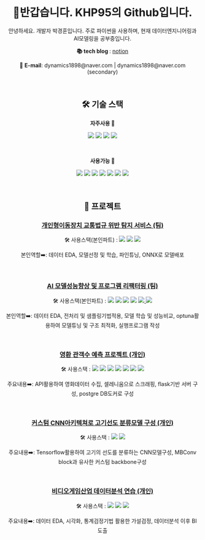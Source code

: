 <h1 align="center"> 👋반갑습니다. KHP95의 Github입니다.</h1>
<p align="center"> 안녕하세요. 개발자 박경훈입니다. 주로 파이썬을 사용하며, 현재 데이터엔지니어링과 AI모델링을 공부중입니다. </p>

<!-- 블로그 및 연락 -->
<div align="center">
  <p><strong>📚 tech blog </strong> : <a href="https://bumpy-hospital-f8b.notion.site/Tech-blog-698a2b1746d94d3c980778d80de8a4bf?pvs=4">notion</a> </p>
  <p align="center">📧 <strong>E-mail</strong>: dynamics1898@naver.com | dynamics1898@naver.com (secondary)</p>
</div>
&nbsp&nbsp&nbsp&nbsp&nbsp&nbsp

<!-- 기술 스택 섹션 -->
<div align="center">
  <h2> 🛠 기술 스택 </h2>
  <p><strong> 자주사용 🔽 </strong></p>
    <p>
      <img src="https://img.shields.io/badge/Python-3776AB?style=for-the-badge&logo=python&logoColor=white"/>
      <img src="https://img.shields.io/badge/TensorFlow-FF6F00?style=for-the-badge&logo=TensorFlow&logoColor=white"/>
      <img src="https://img.shields.io/badge/scikit_learn-F7931E?style=for-the-badge&logo=scikit-learn&logoColor=white"/>
      <img src="https://img.shields.io/badge/pandas-150458?style=for-the-badge&logo=pandas&logoColor=white"/>
    </p>
  &nbsp
  <p><strong> 사용가능 🔽 </strong></p>
    <p>
      <img src="https://img.shields.io/badge/PyTorch-EE4C2C?style=for-the-badge&logo=pytorch&logoColor=white"/>
      <img src="https://img.shields.io/badge/PostgreSQL-316192?style=for-the-badge&logo=postgresql&logoColor=white"/>
      <img src="https://img.shields.io/badge/Flask-000000?style=for-the-badge&logo=flask&logoColor=white"/>
      <img src="https://img.shields.io/badge/Selenium-43B02A?style=for-the-badge&logo=Selenium&logoColor=white"/>
      <img src="https://img.shields.io/badge/C-A8B9CC?style=for-the-badge&logo=c&logoColor=black"/>
      <img src="https://img.shields.io/badge/Linux-FCC624?style=for-the-badge&logo=linux&logoColor=black"/>
      <img src="https://img.shields.io/badge/Docker-2496ED?style=for-the-badge&logo=docker&logoColor=white"/>
    </p>
</div>
&nbsp&nbsp&nbsp&nbsp&nbsp&nbsp

<!-- 프로젝트 섹션 -->
<div align="center">
  <h2> 🔎 프로젝트</h2>
  <h3><strong> <a href="https://github.com/KHP95/AIB_TP2">개인형이동장치 교통법규 위반 탐지 서비스 (팀)</a> </strong></h3>
  <p>
    🛠 사용스택(본인파트) : 
    <img src="https://img.shields.io/badge/Python-3776AB?style=flat&logo=python&logoColor=white"/>
    <img src="https://img.shields.io/badge/YOLO-00FFFF?style=flat&logo=YOLO&logoColor=white"/>
    <img src="https://img.shields.io/badge/ONNX-005CED?style=flat&logo=ONNX&logoColor=white"/>
  </p>
  <p>본인역할➡️: 데이터 EDA,   모델선정 및 학습,   파인튜닝,   ONNX로 모델배포</p>
  &nbsp&nbsp&nbsp&nbsp
  
  <h3><strong> <a href="https://github.com/KHP95/AIB_TP1">AI 모델성능향상 및 프로그램 리팩터링 (팀)</a> </strong></h3>
  <p>
    🛠 사용스택(본인파트) : 
    <img src="https://img.shields.io/badge/Python-3776AB?style=flat&logo=python&logoColor=white"/>
    <img src="https://img.shields.io/badge/TensorFlow-FF6F00?style=flat&logo=TensorFlow&logoColor=white"/>
    <img src="https://img.shields.io/badge/scikit_learn-F7931E?style=flat&logo=scikit-learn&logoColor=white"/>
    <img src="https://img.shields.io/badge/pandas-150458?style=flat&logo=pandas&logoColor=white"/>
    <a href="https://github.com/optuna/optuna">
      <img src="https://img.shields.io/badge/Optuna-Link🔗-150458?style=flat&logo=&logoColor=white"/>
    </a>
    <a href="https://github.com/dmlc/xgboost">
      <img src="https://img.shields.io/badge/xgboost-Link🔗-150458?style=flat&logo=&logoColor=white"/>
    </a>
  </p>
  <p>본인역할➡️: 데이터 EDA, 전처리 및 샘플링기법적용,   모델 학습 및 성능비교,   optuna활용하여 모델튜닝 및 구조 최적화,  실행프로그램 작성</p>
  &nbsp&nbsp&nbsp&nbsp

  <h3><strong> <a href="https://github.com/KHP95/side_project4">영환 관객수 예측 프로젝트 (개인)</a> </strong></h3>
  <p>
    🛠 사용스택 : 
    <img src="https://img.shields.io/badge/Python-3776AB?style=flat&logo=python&logoColor=white"/>
    <img src="https://img.shields.io/badge/scikit_learn-F7931E?style=flat&logo=scikit-learn&logoColor=white"/>
    <img src="https://img.shields.io/badge/pandas-150458?style=flat&logo=pandas&logoColor=white"/>
    <img src="https://img.shields.io/badge/PostgreSQL-316192?style=flat&logo=postgresql&logoColor=white"/>
    <img src="https://img.shields.io/badge/Selenium-43B02A?style=flat&logo=Selenium&logoColor=white"/>
    <img src="https://img.shields.io/badge/Flask-000000?style=flat&logo=flask&logoColor=white"/>
    <img src="https://img.shields.io/badge/Docker-2496ED?style=flat&logo=docker&logoColor=white"/>
  </p>
  <p>주요내용➡️: API활용하여 영화데이터 수집, 셀레니움으로 스크래핑, flask기반 서버 구성, postgre DB도커로 구성</p>
  &nbsp&nbsp&nbsp&nbsp

  <h3><strong> <a href="https://github.com/KHP95/side_project3">커스텀 CNN아키텍쳐로 고기선도 분류모델 구성 (개인)</a> </strong></h3>
  <p>
    🛠 사용스택 : 
    <img src="https://img.shields.io/badge/Python-3776AB?style=flat&logo=python&logoColor=white"/>
    <img src="https://img.shields.io/badge/TensorFlow-FF6F00?style=flat&logo=TensorFlow&logoColor=white"/>
  </p>
  <p>주요내용➡️: Tensorflow활용하여 고기의 선도를 분류하는 CNN모델구성, MBConv block과 유사한 커스텀 backbone구성</p>
  &nbsp&nbsp&nbsp&nbsp

  <h3><strong> <a href="https://github.com/KHP95/Section1-Project3">비디오게임산업 데이터분석 연습 (개인)</a> </strong></h3>
  <p>
    🛠 사용스택 : 
    <img src="https://img.shields.io/badge/Python-3776AB?style=flat&logo=python&logoColor=white"/>
    <img src="https://img.shields.io/badge/pandas-150458?style=flat&logo=pandas&logoColor=white"/>
    <img src="https://img.shields.io/badge/scipy-8CAAE6?style=flat&logo=scipy&logoColor=white"/>
  </p>
  <p>주요내용➡️: 데이터 EDA, 시각화, 통계검정기법 활용한 가설검정, 데이터분석 이후 BI도출 </p>
  &nbsp&nbsp&nbsp&nbsp
</div>
